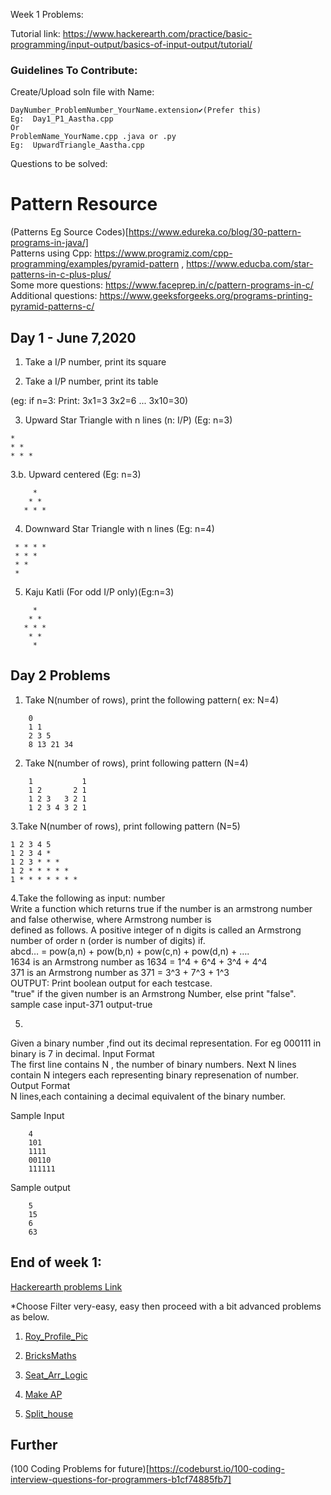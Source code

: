 Week 1 Problems: 

Tutorial link: https://www.hackerearth.com/practice/basic-programming/input-output/basics-of-input-output/tutorial/ <br>

### Guidelines To Contribute: 
Create/Upload soln file with Name: 
```
DayNumber_ProblemNumber_YourName.extension✔️(Prefer this)            Eg:  Day1_P1_Aastha.cpp 
Or
ProblemName_YourName.cpp .java or .py                                Eg:  UpwardTriangle_Aastha.cpp
```

Questions to be solved: 

# Pattern Resource

(Patterns Eg Source Codes)[https://www.edureka.co/blog/30-pattern-programs-in-java/] <br>
Patterns using Cpp: https://www.programiz.com/cpp-programming/examples/pyramid-pattern , 
         https://www.educba.com/star-patterns-in-c-plus-plus/<br>
Some more questions: https://www.faceprep.in/c/pattern-programs-in-c/ <br>
Additional questions: https://www.geeksforgeeks.org/programs-printing-pyramid-patterns-c/ <br>

## Day 1 - June 7,2020

1. Take a I/P number, print its square

2. Take a I/P number, print its table 

(eg: if n=3: 
Print: 3x1=3
       3x2=6
       ...
       3x10=30)

3. Upward Star Triangle with n lines (n: I/P) (Eg: n=3)
```
*
* *
* * *

```
3.b. Upward centered (Eg: n=3)
```
     *
    * *
   * * *
```     

4. Downward Star Triangle with n lines     (Eg: n=4)
```
 * * * *
 * * *
 * *
 *
```
5. Kaju Katli (For odd I/P only)(Eg:n=3)
```
     *
    * *
   * * *
    * *
     *

```
## Day 2 Problems
1. Take N(number of rows), print the following pattern( ex: N=4)
``` 
    0
    1 1
    2 3 5
    8 13 21 34
 ```

 2. Take N(number of rows), print following pattern (N=4)
  ``` 
      1           1
      1 2       2 1
      1 2 3   3 2 1
      1 2 3 4 3 2 1
   ```
  3.Take N(number of rows), print following pattern (N=5)
  ``` 
  1 2 3 4 5
  1 2 3 4 *
  1 2 3 * * *
  1 2 * * * * *
  1 * * * * * * *
  ```
  4.Take the following as input: number <br>
   Write a function which returns true if the number is an armstrong number and false otherwise, where Armstrong number is <br>      defined as follows. A positive integer of n digits is called an Armstrong number of order n (order is number of digits) if. <br>
abcd… = pow(a,n) + pow(b,n) + pow(c,n) + pow(d,n) + …. <br>
1634 is an Armstrong number as 1634 = 1^4 + 6^4 + 3^4 + 4^4 <br>
371 is an Armstrong number as 371 = 3^3 + 7^3 + 1^3 <br>
OUTPUT: Print boolean output for each testcase. <br>
"true" if the given number is an Armstrong Number, else print "false". <br>
sample case
input-371
output-true

5.
Given a binary number ,find out its decimal representation. For eg 000111 in binary is 7 in decimal.
Input Format <br>
The first line contains N , the number of binary numbers. Next N lines contain N integers each representing binary represenation of number. <br>
Output Format <br>
N lines,each containing a decimal equivalent of the binary number. <br>

Sample Input <br>
 ```
     4
     101
     1111
     00110
     111111
```
Sample output <br>
``` 
    5
    15
    6
    63
 ```


## End of week 1:

[Hackerearth problems Link](https://www.hackerearth.com/practice/basic-programming/input-output/basics-of-input-output/practice-problems/)

*Choose Filter very-easy, easy then proceed with a bit advanced problems as below.

1. [Roy_Profile_Pic ](https://www.hackerearth.com/practice/basic-programming/input-output/basics-of-input-output/practice-problems/algorithm/roy-and-profile-picture/)

2. [BricksMaths](https://www.hackerearth.com/practice/basic-programming/input-output/basics-of-input-output/practice-problems/algorithm/bricks-game-5140869d/)

3. [Seat_Arr_Logic](https://www.hackerearth.com/practice/basic-programming/input-output/basics-of-input-output/practice-problems/algorithm/seating-arrangement-1/)

4. [Make AP](https://www.hackerearth.com/practice/basic-programming/input-output/basics-of-input-output/practice-problems/algorithm/arithmetic-progression-1-81131fa7/)

5. [Split_house](https://www.hackerearth.com/practice/basic-programming/input-output/basics-of-input-output/practice-problems/algorithm/split-house-547be0e9/)

## Further

(100 Coding  Problems for future)[https://codeburst.io/100-coding-interview-questions-for-programmers-b1cf74885fb7]

